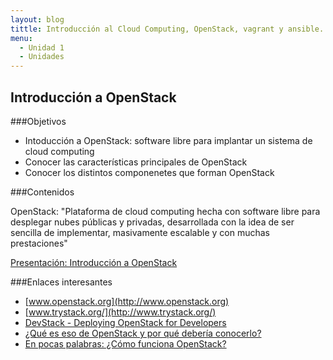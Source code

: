 ```yaml
---
layout: blog
tittle: Introducción al Cloud Computing, OpenStack, vagrant y ansible. 
menu:
  - Unidad 1
  - Unidades
---
```

## Introducción a OpenStack

###Objetivos

* Intoducción a OpenStack: software libre para implantar un sistema de cloud computing
* Conocer las características principales de OpenStack
* Conocer los distintos componenetes que forman OpenStack

###Contenidos

OpenStack: "Plataforma de cloud computing hecha con software libre para desplegar nubes públicas y privadas, desarrollada con la idea de ser sencilla de implementar, masivamente escalable y con muchas prestaciones"

[Presentación: Introducción a OpenStack](presentacion_openstack)


###Enlaces interesantes

* [www.openstack.org](http://www.openstack.org)
* [www.trystack.org/](http://www.trystack.org/)
* [DevStack - Deploying OpenStack for Developers](http://devstack.org/)
* [¿Qué es eso de OpenStack y por qué debería conocerlo?](http://albertomolina.wordpress.com/2013/11/25/que-es-eso-de-openstack-y-por-que-deberia-conocerlo/)
* [En pocas palabras: ¿Cómo funciona OpenStack?](http://vmartinezdelacruz.com/en-pocas-palabras-como-funciona-openstack/)


